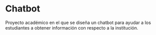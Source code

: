 # Chatbot
Proyecto académico en el que se diseña un chatbot para ayudar a los estudiantes a obtener información con respecto a la institución.
